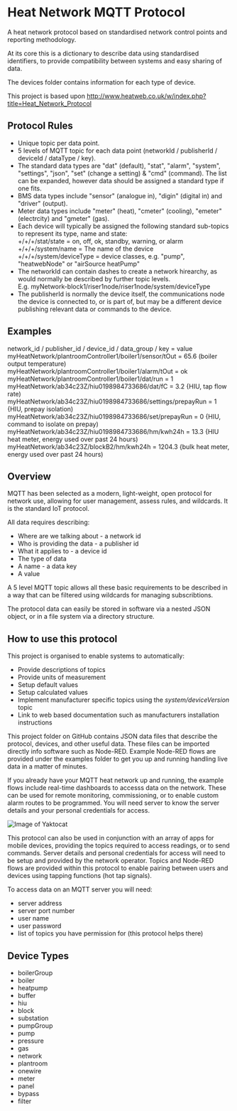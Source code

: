 # Heat Network MQTT Protocol
A heat network protocol based on standardised network control points and reporting methodology.

At its core this is a dictionary to describe data using standardised identifiers, to provide compatibility between systems and easy sharing of data.

The devices folder contains information for each type of device.

This project is based upon http://www.heatweb.co.uk/w/index.php?title=Heat_Network_Protocol


## Protocol Rules

* Unique topic per data point.
* 5 levels of MQTT topic for each data point (networkId / publisherId / deviceId / dataType / key).
* The standard data types are "dat" (default), "stat", "alarm", "system", "settings", "json", "set" (change a setting) & "cmd" (command). The list can be expanded, however data should be assigned a standard type if one fits.
* BMS data types include "sensor" (analogue in), "digin" (digital in) and "driver" (output).
* Meter data types include "meter" (heat), "cmeter" (cooling), "emeter" (electrcity) and "gmeter" (gas).
* Each device will typically be assigned the following standard sub-topics to represent its type, name and state:<br>
  +/+/+/stat/state = on, off, ok, standby, warning, or alarm<br>
  +/+/+/system/name = The name of the device<br>
  +/+/+/system/deviceType = device classes, e.g. "pump", "heatwebNode" or "airSource heatPump"
* The networkId can contain dashes to create a network hirearchy, as would normally be described by further topic levels. <br>
  E.g. myNetwork-block1/riser1node/riser1node/system/deviceType
* The publisherId is normally the device itself, the communications node the device is connected to, or is part of, but may be a different device publishing relevant data or commands to the device.


## Examples

 network_id / publisher_id / device_id / data_group / key = value<br>
 myHeatNetwork/plantroomController1/boiler1/sensor/tOut = 65.6   (boiler output temperature)<br>
 myHeatNetwork/plantroomController1/boiler1/alarm/tOut = ok <br>
 myHeatNetwork/plantroomController1/boiler1/dat/run = 1   <br>
 myHeatNetwork/ab34c23Z/hiu0198984733686/dat/fC = 3.2   {HIU, tap flow rate)<br>
 myHeatNetwork/ab34c23Z/hiu0198984733686/settings/prepayRun = 1   {HIU, prepay isolation)<br>
 myHeatNetwork/ab34c23Z/hiu0198984733686/set/prepayRun = 0   {HIU, command to isolate on prepay)<br>
 myHeatNetwork/ab34c23Z/hiu0198984733686/hm/kwh24h = 13.3   {HIU heat meter, energy used over past 24 hours)<br>
 myHeatNetwork/ab34c23Z/blockB2/hm/kwh24h = 1204.3   {bulk heat meter, energy used over past 24 hours)

## Overview

MQTT has been selected as a modern, light-weight, open protocol for network use, allowing for user management, assess rules, and wildcards. It is the standard IoT protocol.

All data requires describing:

* Where are we talking about - a network id 
* Who is providing the data - a publisher id
* What it applies to - a device id
* The type of data 
* A name - a data key
* A value

A 5 level MQTT topic allows all these basic requirements to be described in a way that can be filtered using wildcards for managing subscribtions.

The protocol data can easily be stored in software via a nested JSON object, or in a file system via a directory structure.

## How to use this protocol

This project is organised to enable systems to automatically:

* Provide descriptions of topics
* Provide units of measurement
* Setup default values
* Setup calculated values
* Implement manufacturer specific topics using the *system/deviceVersion* topic
* Link to web based documentation such as manufacturers installation instructions

This project folder on GitHub contains JSON data files that describe the protocol, devices, and other useful data.  These files can be imported directly info software such as Node-RED. Example Node-RED flows are provided under the examples folder to get you up and running handling live data in a matter of minutes. 

If you already have your MQTT heat network up and running, the example flows include real-time dashboards to accesss data on the network. These can be used for remote monitoring, commissioning, or to enable custom alarm routes to be programmed.  You will need server to know the server details and your personal credentials for access.

![Image of Yaktocat](https://www.heatweb.co.uk/w/images/6/6b/Dashd1.jpg)

This protocol can also be used in conjunction with an array of apps for mobile devices, providing the topics required to access readings, or to send commands. Server details and personal credentials for access will need to be setup and provided by the network operator. Topics and Node-RED flows are provided within this protocol to enable pairing between users and devices using tapping functions (hot tap signals).

To access data on an MQTT server you will need:

* server address
* server port number
* user name
* user password
* list of topics you have permission for (this protocol helps there) 

## Device Types

* boilerGroup
* boiler
* heatpump
* buffer
* hiu
* block
* substation
* pumpGroup
* pump
* pressure
* gas
* network
* plantroom
* onewire
* meter
* panel
* bypass
* filter
